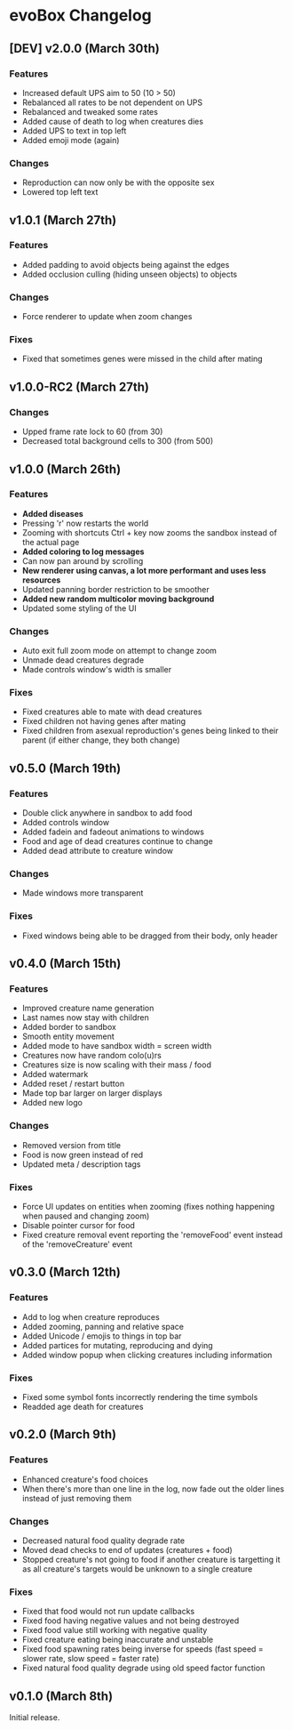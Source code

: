 # evoBox Changelog

## [DEV] v2.0.0 (March 30th)

### Features
- Increased default UPS aim to 50 (10 > 50)
- Rebalanced all rates to be not dependent on UPS
- Rebalanced and tweaked some rates
- Added cause of death to log when creatures dies
- Added UPS to text in top left
- Added emoji mode (again)

### Changes
- Reproduction can now only be with the opposite sex
- Lowered top left text


## v1.0.1 (March 27th)

### Features
- Added padding to avoid objects being against the edges
- Added occlusion culling (hiding unseen objects) to objects

### Changes
- Force renderer to update when zoom changes

### Fixes
- Fixed that sometimes genes were missed in the child after mating


## v1.0.0-RC2 (March 27th)

### Changes
- Upped frame rate lock to 60 (from 30)
- Decreased total background cells to 300 (from 500)


## v1.0.0 (March 26th)

### Features
- **Added diseases**
- Pressing 'r' now restarts the world
- Zooming with shortcuts Ctrl + key now zooms the sandbox instead of the actual page
- **Added coloring to log messages**
- Can now pan around by scrolling
- **New renderer using canvas, a lot more performant and uses less resources**
- Updated panning border restriction to be smoother
- **Added new random multicolor moving background**
- Updated some styling of the UI

### Changes
- Auto exit full zoom mode on attempt to change zoom
- Unmade dead creatures degrade
- Made controls window's width is smaller

### Fixes
- Fixed creatures able to mate with dead creatures
- Fixed children not having genes after mating
- Fixed children from asexual reproduction's genes being linked to their parent (if either change, they both change)


## v0.5.0 (March 19th)

### Features
- Double click anywhere in sandbox to add food
- Added controls window
- Added fadein and fadeout animations to windows
- Food and age of dead creatures continue to change
- Added dead attribute to creature window

### Changes
- Made windows more transparent

### Fixes
- Fixed windows being able to be dragged from their body, only header


## v0.4.0 (March 15th)

### Features
- Improved creature name generation
- Last names now stay with children
- Added border to sandbox
- Smooth entity movement
- Added mode to have sandbox width = screen width
- Creatures now have random colo(u)rs
- Creatures size is now scaling with their mass / food
- Added watermark
- Added reset / restart button
- Made top bar larger on larger displays
- Added new logo

### Changes
- Removed version from title
- Food is now green instead of red
- Updated meta / description tags

### Fixes
- Force UI updates on entities when zooming (fixes nothing happening when paused and changing zoom)
- Disable pointer cursor for food
- Fixed creature removal event reporting the 'removeFood' event instead of the 'removeCreature' event

## v0.3.0 (March 12th)

### Features
- Add to log when creature reproduces
- Added zooming, panning and relative space
- Added Unicode / emojis to things in top bar
- Added partices for mutating, reproducing and dying
- Added window popup when clicking creatures including information

### Fixes
- Fixed some symbol fonts incorrectly rendering the time symbols
- Readded age death for creatures


## v0.2.0 (March 9th)

### Features
- Enhanced creature's food choices
- When there's more than one line in the log, now fade out the older lines instead of just removing them

### Changes
- Decreased natural food quality degrade rate
- Moved dead checks to end of updates (creatures + food)
- Stopped creature's not going to food if another creature is targetting it as all creature's targets would be unknown to a single creature

### Fixes
- Fixed that food would not run update callbacks
- Fixed food having negative values and not being destroyed
- Fixed food value still working with negative quality
- Fixed creature eating being inaccurate and unstable
- Fixed food spawning rates being inverse for speeds (fast speed = slower rate, slow speed = faster rate)
- Fixed natural food quality degrade using old speed factor function


## v0.1.0 (March 8th)
Initial release.